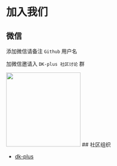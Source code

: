 # 加入我们

## 微信

添加微信请备注 `Github` 用户名

加微信邀请入 `DK-plus 社区讨论` 群

<img height="200px"  src="https://oss.cadwaladerss.com/dk-plus/images/wxcrcoder.jpg">
## 社区组织

- [dk-plus](https://github.com/dk-plus-ui/dk-ui)
